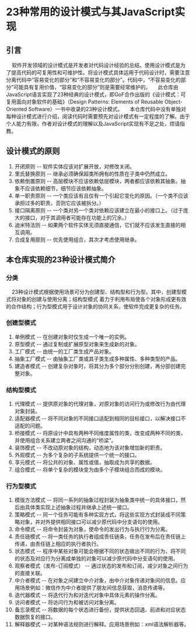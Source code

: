 # 23种常用的设计模式与其JavaScript实现
## 引言
&nbsp;&nbsp;&nbsp;&nbsp;软件开发领域的设计模式是开发者对代码设计经验的总结。使用设计模式是为了提高代码的可复用性和可维护性。将设计模式具体运用于代码设计时，需要注意分离代码中“容易变化的部分”和“不容易变化的部分”。代码中，“不容易变化的部分”可能具有复用价值，“容易变化的部分”则是需要经常维护的。
&nbsp;&nbsp;&nbsp;&nbsp;此仓库由JavaScript语言实现了23种经典的设计模式，即GoF合作出版的《设计模式：可复用面向对象软件的基础》（Design Patterns: Elements of Reusable Object-Oriented Software）一书中收录的23种设计模式。
&nbsp;&nbsp;&nbsp;&nbsp;本仓库代码中没有单独对每种设计模式进行介绍，阅读代码时需要预先对设计模式有一定程度的了解。由于个人能力有限，作者对设计模式的理解以及JavaScript实现有不足之处，烦请指教。

## 设计模式的原则
1. 开闭原则    -- 软件实体应该对扩展开放，对修改关闭。
2. 里氏替换原则 -- 继承必须确保超类所拥有的性质在子类中仍然成立。
3. 依赖倒置原则 -- 高层模块不应该依赖低层模块，两者都应该依赖其抽象。抽象不应该依赖细节，细节应该依赖抽象。
4. 单一职责原则 -- 一个类应该有且仅有一个引起它变化的原因。（一个类不应该承担过多的职责，否则它应该被拆分。）
5. 接口隔离原则 -- 一个类对另一个类对依赖应该建立在最小的接口上。（过于庞大的接口，对于其调用者可能存在功能上的冗余。）
6. 迪米特法则  -- 如果两个软件实体无须直接通信，它们就不应该发生直接的相互调用。
7. 合成复用原则 -- 优先使用组合，其次才考虑使用继承。

## 本仓库实现的23种设计模式简介
### 分类
&nbsp;&nbsp;&nbsp;&nbsp;23种设计模式根据使用场景可分为创建型、结构型和行为型。其中，创建型模式将对象的创建与使用分离；结构型模式
着力于利用布局使各个对象形成更有效的合作结构；行为型模式用于设计对象的协同关系，使软件完成更复杂的任务。
### 创建型模式
1. 单例模式 -- 在创建对象时仅生成一个唯一的实例。
2. 原型模式 -- 通过复制或扩展原型对象来生成新的对象。
3. 工厂模式 -- 由统一的工厂类生成产品对象。
4. 抽象工厂模式 -- 由抽象工厂类或其子类生成多种属性、多种类型的产品。
5. 建造者模式 -- 创建复杂对象时，将其分为多个部分分别创建，再分部创建完整对象。
### 结构型模式
1. 代理模式 -- 提供原对象的代理对象，对原对象的访问行为或修改行为由代理对象封装。
2. 适配器模式 -- 将不同对象的不同接口适配到相同的目标接口，以解决接口不适配的问题。
3. 桥接模式 -- 将原设计中具有两种不同维度属性的类，改变成两种不同的类，并使用组合关系建立两者之间沟通的“桥梁”。
4. 装饰模式 -- 不改动原对象的结构，动态地为该对象增加新的职责。
5. 外观模式 -- 为多个复杂的子系统提供一个统一的接口。
6. 享元模式 -- 将公共的对象、属性或值，抽取成为共享的数据。
7. 组合模式 -- 将单个复杂的模块变为由多个子模块组合而成的模块。
### 行为型模式
1. 模版方法模式 -- 将同一系列的抽象过程封装为抽象类中统一的具体接口，然后由具体类实现上述抽象过程并继承上述统一接口。
2. 策略模式 -- 同一个任务可能有多种实现方式，将这些实现方式封装成不同策略对象，并对外提供相同接口可以减少原代码中分支语句的使用。
3. 命令模式 -- 将命令封装为对象，使命令的发出行为与执行行为分离。
4. 责任链模式 -- 将一类任务的执行者组成责任链条，任务在发布后在责任链上传递，由责任链上相应的执行者执行。
5. 状态模式 -- 程序中某些对象可能会根据不同的状态做出不同的行为，将不同的状态及对应行为分离成单独的对象可以减少原代码中分支语句的使用。
6. 观察者模式（发布-订阅模式） -- 通过状态的发布和订阅，减少对象之间行为的直接关联。
7. 中介者模式 -- 在对象之间建立中介对象，由中介对象传递对象间的信息。应用场景例如：微信作为中介者提供了朋友间信息获取，消息传递等。
8. 迭代器模式 -- 将迭代行为和对迭代对象中具体元素的操作分离。
9. 访问者模式 -- 将访问行为和被访问对象分离。
10. 备忘录模式 -- 将数据的每个状态进行备份，提供状态回退、前进和对应状态数据恢复的接口。
11. 解释器模式 -- 对某种语法规则进行解释。应用场景例如：xml语法解析器等。